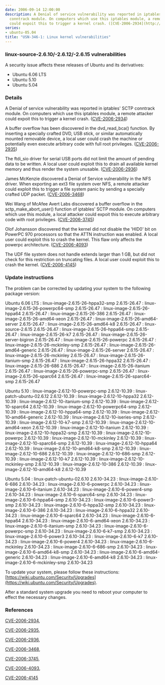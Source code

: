 ```yaml
---
date: 2006-09-14 12:00:00
description: A Denial of service vulnerability was reported in iptables&#39; SCTP
  conntrack module. On computers which use this iptables module, a remote attacker
  could expoit this to trigger a kernel crash. ([CVE-2006-2934](http://people.ubuntu.com/~ubuntu-security/cve/CVE-2006-2934))
series:
- ubuntu-05.04
title: "USN-346-1: Linux kernel vulnerabilities"
---
```


### linux-source-2.6.10/-2.6.12/-2.6.15 vulnerabilities

A security issue affects these releases of Ubuntu and its derivatives:

* Ubuntu 6.06 LTS
* Ubuntu 5.10
* Ubuntu 5.04

### Details

A Denial of service vulnerability was reported in iptables&#39; SCTP conntrack module. On computers which use this iptables module, a remote attacker could expoit this to trigger a kernel crash. ([CVE-2006-2934](http://people.ubuntu.com/~ubuntu-security/cve/CVE-2006-2934))

A buffer overflow has been discovered in the dvd_read_bca() function. By inserting a specially crafted DVD, USB stick, or similar automatically mounted removable device, a local user could crash the machine or potentially even execute arbitrary code with full root privileges. ([CVE-2006-2935](http://people.ubuntu.com/~ubuntu-security/cve/CVE-2006-2935))

The ftdi_sio driver for serial USB ports did not limit the amount of pending data to be written. A local user could exploit this to drain all available kernel memory and thus render the system unusable. ([CVE-2006-2936](http://people.ubuntu.com/~ubuntu-security/cve/CVE-2006-2936))

James McKenzie discovered a Denial of Service vulnerability in the NFS driver. When exporting an ext3 file system over NFS, a remote attacker could exploit this to trigger a file system panic by sending a specially crafted UDP packet. ([CVE-2006-3468](http://people.ubuntu.com/~ubuntu-security/cve/CVE-2006-3468))

Wei Wang of McAfee Avert Labs discovered a buffer overflow in the sctp_make_abort_user() function of iptables&#39; SCTP module. On computers which use this module, a local attacker could expoit this to execute arbitrary code with root privileges. ([CVE-2006-3745](http://people.ubuntu.com/~ubuntu-security/cve/CVE-2006-3745))

Olof Johansson discovered that the kernel did not disable the &#39;HID0&#39; bit on PowerPC 970 processors so that the ATTN instruction was enabled. A local user could exploit this to crash the kernel. This flaw only affects the powerpc architecture. ([CVE-2006-4093](http://people.ubuntu.com/~ubuntu-security/cve/CVE-2006-4093))

The UDF file system does not handle extends larger than 1 GB, but did not check for this restriction on truncating files. A local user could exploit this to crash the kernel. ([CVE-2006-4145](http://people.ubuntu.com/~ubuntu-security/cve/CVE-2006-4145))

### Update instructions

The problem can be corrected by updating your system to the following package version:

Ubuntu 6.06 LTS
 : linux-image-2.6.15-26-hppa32-smp <span>2.6.15-26.47</span>
 : linux-image-2.6.15-26-powerpc64-smp <span>2.6.15-26.47</span>
 : linux-image-2.6.15-26-hppa64 <span>2.6.15-26.47</span>
 : linux-image-2.6.15-26-386 <span>2.6.15-26.47</span>
 : linux-image-2.6.15-26-amd64-xeon <span>2.6.15-26.47</span>
 : linux-image-2.6.15-26-amd64-server <span>2.6.15-26.47</span>
 : linux-image-2.6.15-26-amd64-k8 <span>2.6.15-26.47</span>
 : linux-source-2.6.15 <span>2.6.15-26.47</span>
 : linux-image-2.6.15-26-hppa64-smp <span>2.6.15-26.47</span>
 : linux-image-2.6.15-26-k7 <span>2.6.15-26.47</span>
 : linux-image-2.6.15-26-server-bigiron <span>2.6.15-26.47</span>
 : linux-image-2.6.15-26-powerpc <span>2.6.15-26.47</span>
 : linux-image-2.6.15-26-mckinley-smp <span>2.6.15-26.47</span>
 : linux-image-2.6.15-26-amd64-generic <span>2.6.15-26.47</span>
 : linux-image-2.6.15-26-server <span>2.6.15-26.47</span>
 : linux-image-2.6.15-26-mckinley <span>2.6.15-26.47</span>
 : linux-image-2.6.15-26-itanium-smp <span>2.6.15-26.47</span>
 : linux-image-2.6.15-26-hppa32 <span>2.6.15-26.47</span>
 : linux-image-2.6.15-26-686 <span>2.6.15-26.47</span>
 : linux-image-2.6.15-26-itanium <span>2.6.15-26.47</span>
 : linux-image-2.6.15-26-powerpc-smp <span>2.6.15-26.47</span>
 : linux-image-2.6.15-26-sparc64 <span>2.6.15-26.47</span>
 : linux-image-2.6.15-26-sparc64-smp <span>2.6.15-26.47</span>

Ubuntu 5.10
 : linux-image-2.6.12-10-powerpc-smp <span>2.6.12-10.39</span>
 : linux-patch-ubuntu-02.6.12 <span>2.6.12-10.39</span>
 : linux-image-2.6.12-10-hppa32 <span>2.6.12-10.39</span>
 : linux-image-2.6.12-10-itanium-smp <span>2.6.12-10.39</span>
 : linux-image-2.6.12-10-sparc64 <span>2.6.12-10.39</span>
 : linux-image-2.6.12-10-powerpc64-smp <span>2.6.12-10.39</span>
 : linux-image-2.6.12-10-hppa64-smp <span>2.6.12-10.39</span>
 : linux-image-2.6.12-10-amd64-generic <span>2.6.12-10.39</span>
 : linux-image-2.6.12-10-iseries-smp <span>2.6.12-10.39</span>
 : linux-image-2.6.12-10-k7-smp <span>2.6.12-10.39</span>
 : linux-image-2.6.12-10-amd64-xeon <span>2.6.12-10.39</span>
 : linux-image-2.6.12-10-itanium <span>2.6.12-10.39</span>
 : linux-image-2.6.12-10-hppa32-smp <span>2.6.12-10.39</span>
 : linux-image-2.6.12-10-powerpc <span>2.6.12-10.39</span>
 : linux-image-2.6.12-10-mckinley <span>2.6.12-10.39</span>
 : linux-image-2.6.12-10-sparc64-smp <span>2.6.12-10.39</span>
 : linux-image-2.6.12-10-hppa64 <span>2.6.12-10.39</span>
 : linux-image-2.6.12-10-amd64-k8-smp <span>2.6.12-10.39</span>
 : linux-image-2.6.12-10-686 <span>2.6.12-10.39</span>
 : linux-image-2.6.12-10-686-smp <span>2.6.12-10.39</span>
 : linux-image-2.6.12-10-k7 <span>2.6.12-10.39</span>
 : linux-image-2.6.12-10-mckinley-smp <span>2.6.12-10.39</span>
 : linux-image-2.6.12-10-386 <span>2.6.12-10.39</span>
 : linux-image-2.6.12-10-amd64-k8 <span>2.6.12-10.39</span>

Ubuntu 5.04
 : linux-patch-ubuntu-02.6.10 <span>2.6.10-34.23</span>
 : linux-image-2.6.10-6-686 <span>2.6.10-34.23</span>
 : linux-image-2.6.10-6-powerpc <span>2.6.10-34.23</span>
 : linux-image-2.6.10-6-itanium <span>2.6.10-34.23</span>
 : linux-image-2.6.10-6-power4-smp <span>2.6.10-34.23</span>
 : linux-image-2.6.10-6-sparc64-smp <span>2.6.10-34.23</span>
 : linux-image-2.6.10-6-hppa64-smp <span>2.6.10-34.23</span>
 : linux-image-2.6.10-6-power3-smp <span>2.6.10-34.23</span>
 : linux-image-2.6.10-6-hppa32-smp <span>2.6.10-34.23</span>
 : linux-image-2.6.10-6-386 <span>2.6.10-34.23</span>
 : linux-image-2.6.10-6-hppa32 <span>2.6.10-34.23</span>
 : linux-image-2.6.10-6-sparc64 <span>2.6.10-34.23</span>
 : linux-image-2.6.10-6-hppa64 <span>2.6.10-34.23</span>
 : linux-image-2.6.10-6-amd64-xeon <span>2.6.10-34.23</span>
 : linux-image-2.6.10-6-itanium-smp <span>2.6.10-34.23</span>
 : linux-image-2.6.10-6-powerpc-smp <span>2.6.10-34.23</span>
 : linux-image-2.6.10-6-k7-smp <span>2.6.10-34.23</span>
 : linux-image-2.6.10-6-power3 <span>2.6.10-34.23</span>
 : linux-image-2.6.10-6-k7 <span>2.6.10-34.23</span>
 : linux-image-2.6.10-6-power4 <span>2.6.10-34.23</span>
 : linux-image-2.6.10-6-mckinley <span>2.6.10-34.23</span>
 : linux-image-2.6.10-6-686-smp <span>2.6.10-34.23</span>
 : linux-image-2.6.10-6-amd64-k8-smp <span>2.6.10-34.23</span>
 : linux-image-2.6.10-6-amd64-generic <span>2.6.10-34.23</span>
 : linux-image-2.6.10-6-amd64-k8 <span>2.6.10-34.23</span>
 : linux-image-2.6.10-6-mckinley-smp <span>2.6.10-34.23</span>

To update your system, please follow these instructions: [https://wiki.ubuntu.com/Security/Upgrades](https://wiki.ubuntu.com/Security/Upgrades).

After a standard system upgrade you need to reboot your computer to effect the necessary changes.

### References

 [CVE-2006-2934](http://people.ubuntu.com/~ubuntu-security/cve/CVE-2006-2934), 

 [CVE-2006-2935](http://people.ubuntu.com/~ubuntu-security/cve/CVE-2006-2935), 

 [CVE-2006-2936](http://people.ubuntu.com/~ubuntu-security/cve/CVE-2006-2936), 

 [CVE-2006-3468](http://people.ubuntu.com/~ubuntu-security/cve/CVE-2006-3468), 

 [CVE-2006-3745](http://people.ubuntu.com/~ubuntu-security/cve/CVE-2006-3745), 

 [CVE-2006-4093](http://people.ubuntu.com/~ubuntu-security/cve/CVE-2006-4093), 

 [CVE-2006-4145](http://people.ubuntu.com/~ubuntu-security/cve/CVE-2006-4145)
